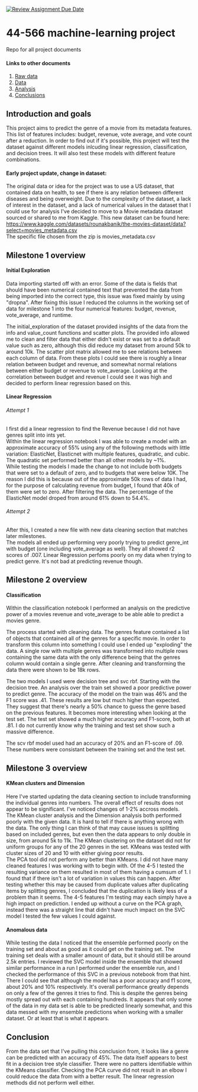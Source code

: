 [![Review Assignment Due Date](https://classroom.github.com/assets/deadline-readme-button-24ddc0f5d75046c5622901739e7c5dd533143b0c8e959d652212380cedb1ea36.svg)](https://classroom.github.com/a/7lKBcjfN)
# 44-566 machine-learning project
Repo for all project documents  

#### Links to other documents
1. [Raw data](RAW_DATA.md)
2. [Data](DATA.md)
3. [Analysis](ANALYSIS.md)
4. [Conclusions](CONCLUSIONS.md)

## Introduction and goals
This project aims to predict the genre of a movie from its metadata features. This list of features includes: budget, revenue, vote average, and vote count after a reduction. In order to find out if it's possible, this project will test the dataset against different models inlcuding linear regression, classification, and decision trees. It will also test these models with different feature combinations.

#### Early project update, change in dataset:
The original data or idea for the project was to use a US dataset, that contained data on health, to see if there is any relation between different diseases and being overweight. Due to the complexity of the dataset, a lack of interest in the dataset, and a lack of numerical values in the dataset that I could use for analysis I've decided to move to a Movie metadata dataset sourced or shared to me from Kaggle.
This new dataset can be found here: https://www.kaggle.com/datasets/rounakbanik/the-movies-dataset/data?select=movies_metadata.csv  
The specific file chosen from the zip is movies_metadata.csv  

## Milestone 1 overview
#### Initial Exploration
Data importing started off with an error. Some of the data is fields that should have been numerical contained text that prevented the data from being imported into the correct type, this issue was fixed mainly by using "dropna". After fixing this issue I reduced the columns in the working set of data for milestone 1 into the four numerical features: budget, revenue, vote_average, and runtime.  
  
The initial_exploration of the dataset provided insights of the data from the info and value_count functions and scatter plots. The provided info allowed me to clean and filter data that either didn't exist or was set to a default value such as zero, although this did reduce my dataset from around 50k to around 10k. The scatter plot matrix allowed me to see relations between each column of data. From these plots I could see there is roughly a linear relation between budget and revenue, and somewhat normal relations between either budget or revenue to vote_average. Looking at the correlation between budget and revenue I could see it was high and decided to perform linear regression based on this.  

#### Linear Regression
###### Attempt 1
I first did a linear regression to find the Revenue because I did not have genres split into ints yet.  
Within the linear regression notebook I was able to create a model with an approximate accuracy of 55% using any of the following methods with little variation: ElasticNet, Elasticnet with multiple features, quadratic, and cubic. The quadratic set performed better than all other models by ~1%.  
While testing the models I made the change to not include both budgets that were set to a default of zero, and to budgets that were below 10K. The reason I did this is because out of the approximate 50k rows of data I had, for the purpose of calculating revenue from budget, I found that 40k of them were set to zero. After filtering the data. The percentage of the ElasticNet model droped from around 61% down to 54.4%.  

###### Attempt 2
After this, I created a new file with new data cleaning section that matches later milestones.  
The models all ended up performing very poorly trying to predict genre_int with budget (one including vote_average as well). They all showed r2 scores of .007. Linear Regression perfoms poorly on my data when trying to predict genre. It's not bad at predicting revenue though.  

## Milestone 2 overview
#### Classification
Within the classification notebook I performed an analysis on the predictive power of a movies revenue and vote_average to be able able to predict a movies genre.  

The process started with cleaning data. The genres feature contained a list of objects that contained all of the genres for a specific movie. In order to transform this column into something I could use I ended up "exploding" the data. A single row with multiple genres was transformed into multiple rows containing the same data with the only difference being that the genres column would contain a single genre. After cleaning and transforming the data there were shown to be 18k rows. 

The two models I used were decision tree and svc rbf. Starting with the decision tree. An analysis over the train set showed a poor predictive power to predict genre. The accuracy of the model on the train was 46% and the F1 score was .41. These results are low but much higher than expected. They suggest that there's nearly a 50% chance to guess the genre based on the previous features. It becomes more interesting when looking at the test set. The test set showed a much higher accuracy and F1-score, both at .81. I do not currently know why the training and test set show such a massive difference.  

The scv rbf model used had an accuracy of 20% and an F1-score of .09. These numbers were consistant between the training set and the test set.  

## Milestone 3 overview
#### KMean clusters and Dimension
Here I've started updating the data cleaning section to include transforming the individual genres into numbers. The overall effect of results does not appear to be significant. I've noticed changes of 1-2% accross models.  
The KMean cluster analysis and the Dimension analysis both performed poorly with the given data. It is hard to tell if there is anything wrong with the data. The only thing I can think of that may cause issues is splitting based on included genres, but even then the data appears to only double in size, from around 5k to 11k. The KMean clustering on the dataset did not for uniform groups for any of the 20 genres in the set. KMeans was tested with cluster sizes of 20 and 10 with either giving poor results.  
The PCA tool did not perform any better than KMeans. I did not have many cleaned features I was working with to begin with. Of the 4-5 I tested the resulting variance on them resulted in most of them having a cumsum of 1. I found that if there isn't a lot of variation in values this can happen. After testing whether this may be caused from duplicate values after duplicating items by splitting genres, I concluded that the duplication is likely less of a problem than it seems. The 4-5 features I'm testing may each simply have a high impact on prediction. I ended up without a curve on the PCA graph, instead there was a straight line that didn't have much impact on the SVC model I tested the few values I could against.

#### Anomalous data
While testing the data I noticed that the ensemble performed poorly on the training set and about as good as it could get on the training set. The training set deals with a smaller amount of data, but it should still be around 2.5k entries. I reviewed the SVC model inside the ensemble that showed similar performance in a run I performed under the ensemble run, and I checked the performance of this SVC in a previous notebook from that hint. There I could see that although the model has a poor accuracy and f1 score, about 20% and 10% respectively. It's overall performance greatly depends on only a few of the genres it tries to find. This is despite the genres being mostly spread out with each containing hundreds. It appears that only some of the data in my data set is able to be predicted linearly somewhat, and this data messed with my ensemble predictions when working with a smaller dataset. Or at least that is what it appears.

## Conclusion
From the data set that I've pulling this conclusion from, it looks like a genre can be predicted with an accuracy of 45%. The data itself appears to best fit in a decision tree style classifier. There were no patters identifiable within the KMeans classifier. Checking the PCA curve did not result in an elbow I could reduce the data from with a better result. The linear regression methods did not perform well either.